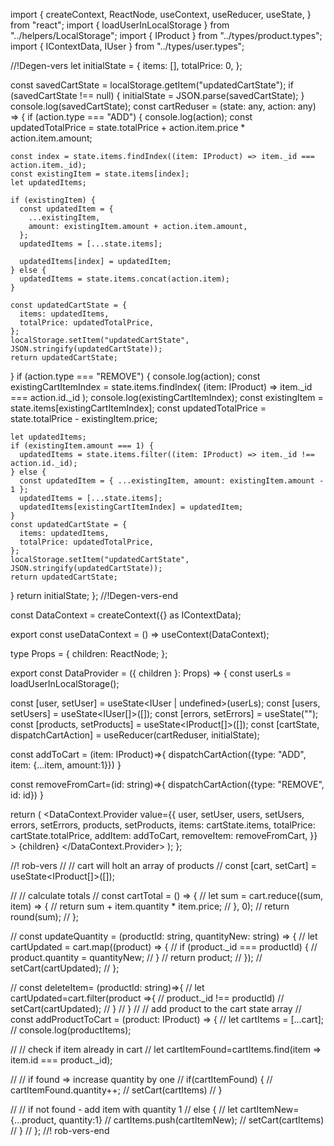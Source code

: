 import {
  createContext,
  ReactNode,
  useContext,
  useReducer,
  useState,
} from "react";
import { loadUserInLocalStorage } from "../helpers/LocalStorage";
import { IProduct } from "../types/product.types";
import { IContextData, IUser } from "../types/user.types";

//!Degen-vers
let initialState = {
  items: [],
  totalPrice: 0,
};

const savedCartState = localStorage.getItem("updatedCartState");
if (savedCartState !== null) {
  initialState = JSON.parse(savedCartState);
}
console.log(savedCartState);
const cartReduser = (state: any, action: any) => {
  if (action.type === "ADD") {
    console.log(action);
    const updatedTotalPrice =
      state.totalPrice + action.item.price * action.item.amount;

    const index = state.items.findIndex((item: IProduct) => item._id === action.item._id);
    const existingItem = state.items[index];
    let updatedItems;

    if (existingItem) {
      const updatedItem = {
        ...existingItem,
        amount: existingItem.amount + action.item.amount,
      };
      updatedItems = [...state.items];

      updatedItems[index] = updatedItem;
    } else {
      updatedItems = state.items.concat(action.item);
    }

    const updatedCartState = {
      items: updatedItems,
      totalPrice: updatedTotalPrice,
    };
    localStorage.setItem("updatedCartState", JSON.stringify(updatedCartState));
    return updatedCartState;
  }
  if (action.type === "REMOVE") {
    console.log(action);
    const existingCartItemIndex = state.items.findIndex(
      (item: IProduct) => item._id === action.id._id
    );
    console.log(existingCartItemIndex);
    const existingItem = state.items[existingCartItemIndex];
    const updatedTotalPrice = state.totalPrice - existingItem.price;

    let updatedItems;
    if (existingItem.amount === 1) {
      updatedItems = state.items.filter((item: IProduct) => item._id !== action.id._id);
    } else {
      const updatedItem = { ...existingItem, amount: existingItem.amount - 1 };
      updatedItems = [...state.items];
      updatedItems[existingCartItemIndex] = updatedItem;
    }
    const updatedCartState = {
      items: updatedItems,
      totalPrice: updatedTotalPrice,
    };
    localStorage.setItem("updatedCartState", JSON.stringify(updatedCartState));
    return updatedCartState;
  }
  return initialState;
};
//!Degen-vers-end

const DataContext = createContext<IContextData>({} as IContextData);

export const useDataContext = () => useContext(DataContext);

type Props = {
  children: ReactNode;
};

export const DataProvider = ({ children }: Props) => {
  const userLs = loadUserInLocalStorage();

  const [user, setUser] = useState<IUser | undefined>(userLs);
  const [users, setUsers] = useState<IUser[]>([]);
  const [errors, setErrors] = useState<string>("");
  const [products, setProducts] = useState<IProduct[]>([]);
  const [cartState, dispatchCartAction] = useReducer(cartReduser, initialState);

  const addToCart = (item: IProduct)=>{
    dispatchCartAction({type: "ADD", item: {...item, amount:1}})
  }

  const removeFromCart=(id: string)=>{
    dispatchCartAction({type: "REMOVE", id: id})
  }

  return (
    <DataContext.Provider
      value={{
        user,
        setUser,
        users,
        setUsers,
        errors,
        setErrors,
        products,
        setProducts,
        items: cartState.items,
        totalPrice: cartState.totalPrice,
        addItem: addToCart,
        removeItem: removeFromCart,
      }}
    >
      {children}
    </DataContext.Provider>
  );
};

//! rob-vers
//   // cart will holt an array of products
//   const [cart, setCart] = useState<IProduct[]>([]);

//   // calculate totals
//   const cartTotal = () => {
//     let sum = cart.reduce((sum, item) => {
//       return sum + item.quantity * item.price;
//     }, 0);
//     return round(sum);
//   };

//   const updateQuantity = (productId: string, quantityNew: string) => {
//     let cartUpdated = cart.map((product) => {
//       if (product._id === productId) {
//         product.quantity = quantityNew;
//       }
//       return product;
//     });
//     setCart(cartUpdated);
//   };

//   const deleteItem= (productId: string)=>{
//     let cartUpdated=cart.filter(product =>{
//       product._id !== productId)
//       setCart(cartUpdated);
//     }
//   }
// // add product to the cart state array
//   const addProductToCart = (product: IProduct) => {
//     let cartItems = [...cart];
//     console.log(productItems);

//     // check if item already in cart
//     let cartItemFound=cartItems.find(item => item.id === product._id);

//     // if found => increase quantity by one
//     if(cartItemFound) {
//       cartItemFound.quantity++;
//       setCart(cartItems)
//     }

//     // if not found - add item with quantity 1
//     else {
//       let cartItemNew={...product, quantity:1}
//       cartItems.push(cartItemNew);
//       setCart(cartItems)
//     }
//   };
//! rob-vers-end
